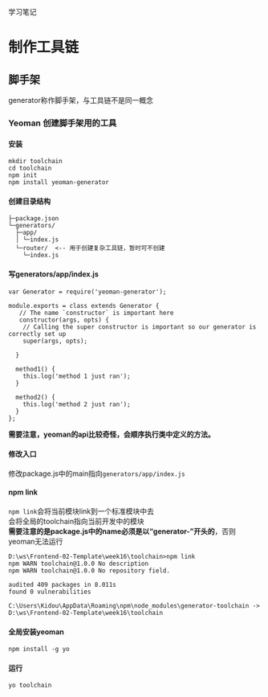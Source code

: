 学习笔记

# 制作工具链

## 脚手架
generator称作脚手架，与工具链不是同一概念

### Yeoman 创建脚手架用的工具

#### 安装
```
mkdir toolchain
cd toolchain
npm init
npm install yeoman-generator
```

#### 创建目录结构
```
├─package.json
└─generators/
  ├─app/
  │ └─index.js
  └─router/  <-- 用于创建复杂工具链，暂时可不创建
    └─index.js
```

#### 写generators/app/index.js
```
var Generator = require('yeoman-generator');

module.exports = class extends Generator {
   // The name `constructor` is important here
   constructor(args, opts) {
    // Calling the super constructor is important so our generator is correctly set up
    super(args, opts);

  }

  method1() {
    this.log('method 1 just ran');
  }

  method2() {
    this.log('method 2 just ran');
  }
};
```
**需要注意，yeoman的api比较奇怪，会顺序执行类中定义的方法。**

#### 修改入口
修改package.js中的main指向`generators/app/index.js`

#### npm link
`npm link`会将当前模块link到一个标准模块中去  
会将全局的toolchain指向当前开发中的模块  
**需要注意的是package.js中的name必须是以“generator-”开头的**，否则yeoman无法运行
```
D:\ws\Frontend-02-Template\week16\toolchain>npm link
npm WARN toolchain@1.0.0 No description
npm WARN toolchain@1.0.0 No repository field.

audited 409 packages in 8.011s
found 0 vulnerabilities

C:\Users\Kidou\AppData\Roaming\npm\node_modules\generator-toolchain -> D:\ws\Frontend-02-Template\week16\toolchain
```

#### 全局安装yeoman
```
npm install -g yo
```

#### 运行
```
yo toolchain
```
